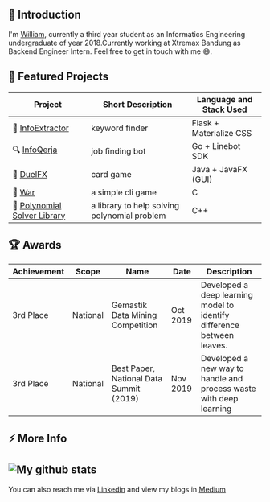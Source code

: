 <!--
Here are some ideas to get you started:

- 🔭 I’m currently working on ...
- 🌱 I’m currently learning ...
- 👯 I’m looking to collaborate on ...
- 🤔 I’m looking for help with ...
- 💬 Ask me about ...
- 📫 How to reach me: ...
- 😄 Pronouns: ...
- ⚡ Fun fact: ...
-->

## 💬 Introduction
I'm [William](https://william-porto.netlify.app/), currently a third year student as an Informatics Engineering undergraduate of year 2018.Currently working at Xtremax Bandung as Backend Engineer Intern. Feel free to get in touch with me 😄.

## 🌱 Featured Projects
| Project | Short Description | Language and Stack Used |
|---------|-------------------|-------------------------|
|🧩 [InfoExtractor](https://info-extractor9923.herokuapp.com/)                                       | keyword finder        | Flask + Materialize CSS |
|🔍 [InfoQerja](https://github.com/William9923/infoqerja-line)                                        | job finding bot       | Go + Linebot SDK        |
|🧠 [DuelFX](https://github.com/William9923/DuelFX)                                                   | card game     | Java + JavaFX (GUI)              |
|🎫 [War](https://github.com/William9923/War)                                                         | a simple cli game |  C             |
|🔭 [Polynomial Solver Library](https://github.com/William9923/PolynomSolver)                                                         | a library to help solving polynomial problem | C++ |


## 🏆 Awards

| Achievement | Scope | Name | Date | Description |
|-------------|-------|------|------|-------------|
| 3rd Place | National | Gemastik Data Mining Competition | Oct 2019 | Developed a deep learning model to identify difference between leaves. |
| 3rd Place | National | Best Paper, National Data Summit (2019) | Nov 2019 | Developed a new way to handle and process waste with deep learning |

## ⚡ More Info
![My github stats](https://github-readme-stats.vercel.app/api?username=william9923&show_icons=true)
---
You can also reach me via [Linkedin](https://www.linkedin.com/in/williamong9923) and view my blogs in [Medium](https://medium.com/@williamong1400)

